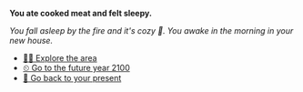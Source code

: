 **You ate cooked meat and felt sleepy.**

*You fall asleep by the fire and it's cozy 🤗. You awake in the morning in your new house.*

- [🚶‍♂️ Explore the area](../8/8.md) 
- [⏲ Go to the future year 2100](../../1/0.md) 
- [🌠 Go back to your present](../1/1.md)
